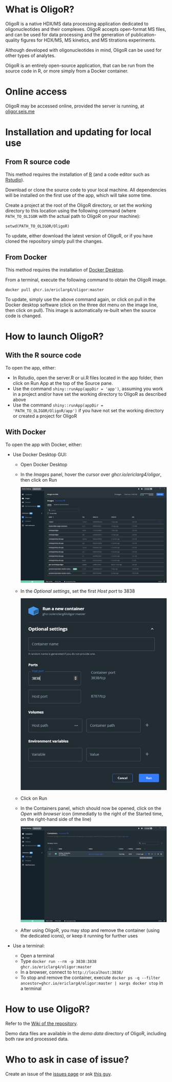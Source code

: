 # What is OligoR?

OligoR is a native HDX/MS data processing application dedicated to oligonucleotides and their complexes. OligoR accepts open-format MS files, and can be used for data processing and the generation of publication-quality figures for HDX/MS, MS kinetics, and MS titrations experiments.

Although developed with oligonucleotides in mind, OligoR can be used for other types of analytes.

OligoR is an entirely open-source application, that can be run from the source code in R, or more simply from a Docker container.

# Online access

OligoR may be accessed online, provided the server is running, at [oligor.seis.me](http://oligor.seis.me)

# Installation and updating for local use

## From R source code

This method requires the installation of [R](https://cran.r-project.org/bin/windows/base/) (and a code editor such as [Rstudio](https://www.rstudio.com/products/rstudio/download/#download)).

Download or clone the source code to your local machine. All dependencies will be installed on the first use of the app, which will take some time.

Create a project at the root of the OligoR directory, or set the working directory to this location using the following command (where `PATH_TO_OLIGOR` with the actual path to OligoR on your machine):

    setwd(PATH_TO_OLIGOR/OligoR)

To update, either download the latest version of OligoR, or if you have cloned the repository simply pull the changes.

## From Docker

This method requires the installation of [Docker Desktop](https://docs.docker.com/get-docker/).

From a terminal, execute the following command to obtain the OligoR image.

    docker pull ghcr.io/ericlarg4/oligor:master

To update, simply use the above command again, or click on pull in the Docker desktop software (click on the three dot menu on the image line, then click on pull). This image is automatically re-built when the source code is changed.

# How to launch OligoR?

## With the R source code

To open the app, either:

-   In Rstudio, open the server.R or ui.R files located in the app folder, then click on Run App at the top of the Source pane.
-   Use the command `shiny::runApp(appDir = 'app')`, assuming you work in a project and/or have set the working directory to OligoR as described above
-   Use the command `shiny::runApp(appDir = 'PATH_TO_OLIGOR/OligoR/app')` if you have not set the working directory or created a project for OligoR

## With Docker

To open the app with Docker, either:

-   Use Docker Desktop GUI:

    -   Open Docker Desktop

    -   In the *Images* panel, hover the cursor over *ghcr.io/ericlarg4/oligor*, then click on Run

        ![Docker Images panel](resources/Docker_images.png)

    -   In the *Optional settings*, set the first *Host port* to 3838

        ![Docker container optional settings](resources/Docker_settings.png)

    -   Click on Run

    -   In the Containers panel, which should now be opened, click on the *Open with browser* icon (immediatly to the right of the Started time, on the right-hand side of the line)

        ![Opening OligoR in the browser from the Containers panel](resources/Docker_running.PNG)

    -   After using OligoR, you may stop and remove the container (using the dedicated icons), or keep it running for further uses

-   Use a terminal:

    -   Open a terminal
    -   Type `docker run --rm -p 3838:3838 ghcr.io/ericlarg4/oligor:master`
    -   In a browser, connect to `http://localhost:3838/`
    -   To stop and remove the container, execute `docker ps -q --filter ancestor=ghcr.io/ericlarg4/oligor:master | xargs docker stop` in a terminal

# How to use OligoR?

Refer to the [Wiki of the repository](https://github.com/EricLarG4/OligoR/wiki).

Demo data files are available in the *demo data* directory of OligoR, including both raw and processed data.

# Who to ask in case of issue?

Create an issue of the [issues page](https://github.com/EricLarG4/OligoR/issues) or ask [this guy](mailto:e-deuteron@protonmail.com).
